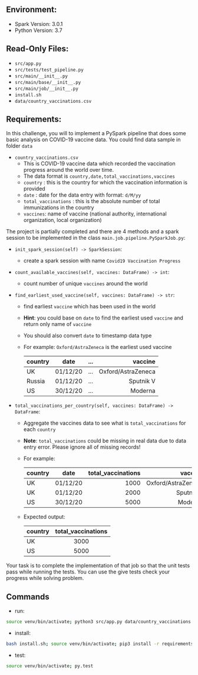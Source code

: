 ## Environment:
- Spark Version: 3.0.1
- Python Version: 3.7

## Read-Only Files:
- `src/app.py`
- `src/tests/test_pipeline.py`
- `src/main/__init__.py`
- `src/main/base/__init__.py`
- `src/main/job/__init__.py`
- `install.sh`
- `data/country_vaccinations.csv`

## Requirements:
In this challenge, you will to implement a PySpark pipeline that does some basic analysis on COVID-19 vaccine data. You could find data sample in folder `data`

- `country_vaccinations.csv` 
  - This is COVID-19 vaccine data which recorded the vaccination progress around the world over time.
  - The data format is `country,date,total_vaccinations,vaccines`
  - `country` : this is the country for which the vaccination information is provided
  - `date` : date for the data entry with format: `d/M/yy`
  - `total_vaccinations` : this is the absolute number of total immunizations in the country
  - `vaccines`: name of vaccine (national authority, international organization, local organization)
  
  
The project is partially completed and there are 4 methods and a spark session to be implemented in the class `main.job.pipeline.PySparkJob.py`:

- `init_spark_session(self) -> SparkSession`:
  - create a spark session with name `Covid19 Vaccination Progress`

- `count_available_vaccines(self, vaccines: DataFrame) -> int`:
  - count number of unique `vaccines` around the world

- `find_earliest_used_vaccine(self, vaccines: DataFrame) -> str`:
  - find earliest `vaccine` which has been used in the world
  - <b>Hint</b>: you could base on `date` to find the earliest used `vaccine` and return only name of `vaccine`
  - You should also convert `date` to timestamp data type 
  - For example: `Oxford/AstraZeneca` is the earliest used vaccine
  
    | country       | date        | ...  | vaccine           |
    | ------------- |:-----------:|---:  | -----------------:|
    | UK            | 01/12/20    | ...  | Oxford/AstraZeneca|
    | Russia        | 01/12/20    | ...  | Sputnik V         |
    | US            | 30/12/20    | ...  | Moderna           |
  

- `total_vaccinations_per_country(self, vaccines: DataFrame) -> DataFrame`:
  - Aggregate the vaccines data to see what is `total_vaccinations` for each `country`
  - <b>Note</b>: `total_vaccinations` could be missing in real data due to data entry error. Please ignore all of missing records!
  - For example:
    
    | country       | date        | total_vaccinations  | vaccine           |
    | ------------- |:-----------:|------------------:  | -----------------:|
    | UK            | 01/12/20    | 1000                | Oxford/AstraZeneca|
    | UK            | 01/12/20    | 2000                | Sputnik V         |
    | US            | 30/12/20    | 5000                | Moderna           |
    
  - Expected output:
  
    |country  | total_vaccinations |
    |---------|:------------------:|
    | UK      | 3000               |
    | US      | 5000               |
    
Your task is to complete the implementation of that job so that the unit tests pass while running the tests. You can use the give tests check your progress while solving problem.

## Commands
- run: 
```bash
source venv/bin/activate; python3 src/app.py data/country_vaccinations.csv
```
- install: 
```bash
bash install.sh; source venv/bin/activate; pip3 install -r requirements.txt
```
- test: 
```bash
source venv/bin/activate; py.test
```